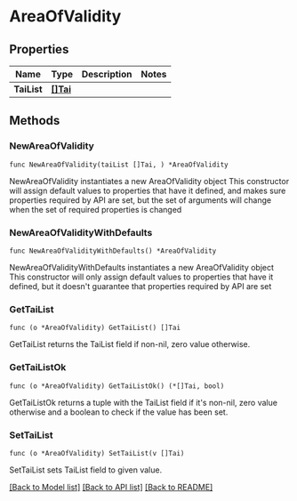 # AreaOfValidity

## Properties

Name | Type | Description | Notes
------------ | ------------- | ------------- | -------------
**TaiList** | [**[]Tai**](Tai.md) |  | 

## Methods

### NewAreaOfValidity

`func NewAreaOfValidity(taiList []Tai, ) *AreaOfValidity`

NewAreaOfValidity instantiates a new AreaOfValidity object
This constructor will assign default values to properties that have it defined,
and makes sure properties required by API are set, but the set of arguments
will change when the set of required properties is changed

### NewAreaOfValidityWithDefaults

`func NewAreaOfValidityWithDefaults() *AreaOfValidity`

NewAreaOfValidityWithDefaults instantiates a new AreaOfValidity object
This constructor will only assign default values to properties that have it defined,
but it doesn't guarantee that properties required by API are set

### GetTaiList

`func (o *AreaOfValidity) GetTaiList() []Tai`

GetTaiList returns the TaiList field if non-nil, zero value otherwise.

### GetTaiListOk

`func (o *AreaOfValidity) GetTaiListOk() (*[]Tai, bool)`

GetTaiListOk returns a tuple with the TaiList field if it's non-nil, zero value otherwise
and a boolean to check if the value has been set.

### SetTaiList

`func (o *AreaOfValidity) SetTaiList(v []Tai)`

SetTaiList sets TaiList field to given value.



[[Back to Model list]](../README.md#documentation-for-models) [[Back to API list]](../README.md#documentation-for-api-endpoints) [[Back to README]](../README.md)


